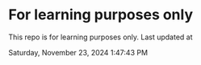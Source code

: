 # For learning purposes only
This repo is for learning purposes only.
Last updated at

Saturday, November 23, 2024 1:47:43 PM


